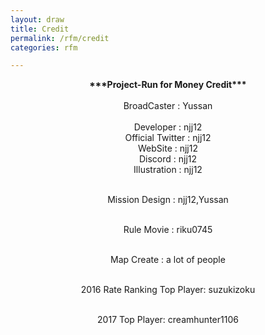```yaml
---
layout: draw
title: Credit
permalink: /rfm/credit 
categories: rfm 

---
```


<div style="text-align: center;">
<b>***Project-Run for Money Credit***</b>
</div><br>

<div style="text-align: center;">
BroadCaster : Yussan<br><br>
Developer : njj12<br>
Official Twitter : njj12<br>
WebSite : njj12<br>
Discord : njj12<br>
Illustration : njj12<br><br>

Mission Design : njj12,Yussan<br><br>

Rule Movie : riku0745<br><br>

Map Create : a lot of people<br><br>

2016 Rate Ranking Top Player: suzukizoku<br><br>

2017 Top Player: creamhunter1106<br><br>
</div>
